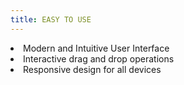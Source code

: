 ```yaml
---
title: EASY TO USE
---
```

<li>Modern and Intuitive User Interface</li>
<li>Interactive drag and drop operations</li>
<li>Responsive design for all devices</li>
